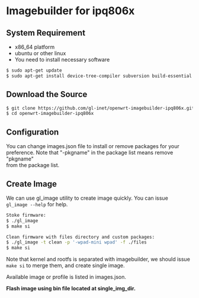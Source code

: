 # Imagebuilder for ipq806x  

## System Requirement  

- x86_64 platform  
- ubuntu or other linux  
- You need to install necessary software  

```bash  
$ sudo apt-get update
$ sudo apt-get install device-tree-compiler subversion build-essential git-core libncurses5-dev zlib1g-dev gawk flex quilt libssl-dev xsltproc libxml-parser-perl mercurial bzr ecj cvs unzip git wget
```  

## Download the Source  

```bash  
$ git clone https://github.com/gl-inet/openwrt-imagebuilder-ipq806x.git
$ cd openwrt-imagebuilder-ipq806x
```  

## Configuration  

You can change images.json file to install or remove packages for your  
preference. Note that "-pkgname" in the package list means remove "pkgname"  
from the package list.

## Create Image  

We can use gl_image utility to create image quickly. You can issue  
`gl_image --help` for help.  

```bash  
Stoke firmware:  
$ ./gl_image
$ make si

Clean firmware with files directory and custom packages:
$ ./gl_image -t clean -p '-wpad-mini wpad' -f ./files
$ make si
```  

Note that kernel and rootfs is separated with imagebuilder, we should issue  
`make si` to merge them, and create single image.  

Available image or profile is listed in images.json.  

__Flash image using bin file located at single_img_dir.__  

